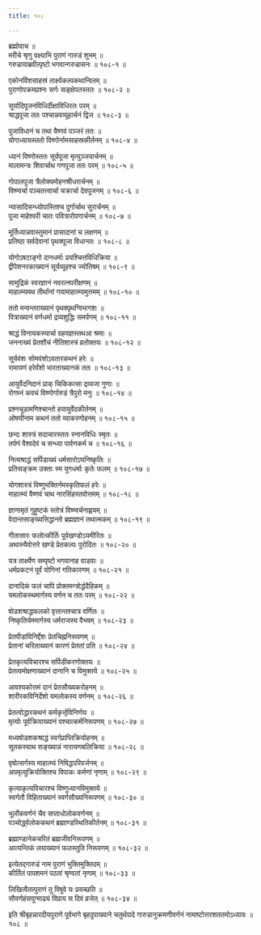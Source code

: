 ```yaml
---
title: १०८

---
```

ब्रह्मोवाच ॥  
मरीचे श्रृणु वक्ष्याभि पुराणं गारुडं शुभम् ॥  
गरुडायाब्रवीत्पृष्टो भगवान्गरुडासनः ॥ १०८-१ ॥  
  
एकोनविंशसाहस्रं तार्क्ष्यकल्पकथान्वितम् ॥  
पुराणोपक्रमप्रश्नः सर्गः सङ्क्षेपतस्ततः ॥ १०८-२ ॥  
  
सूर्यादिपूजनविधिर्दीक्षाविधिरतः परम् ॥  
श्राद्धपूजा ततः पश्चान्नवव्यूहार्चनं द्विज ॥ १०८-३ ॥  
  
पूजाविधानं च तथा वैष्णवं पञ्जरं ततः ॥  
योगाध्यायस्ततो विष्णोर्नामसाहस्रकीर्तनम् ॥ १०८-४ ॥  
  
ध्यानं विष्णोस्ततः सूर्यपूजा मृत्युञ्जयार्चनम् ॥  
मालामन्त्रः शिवार्चाथ गणपूजा ततः परम् ॥ १०८-५ ॥  
  
गोपालपूजा त्रैलोक्यमोहनश्रीधरार्चनम् ॥  
विष्ण्वर्चा पञ्चतत्त्वार्चा चक्रार्चा देवपूजनम् ॥ १०८-६ ॥  
  
न्यासादिसन्ध्योपास्तिश्च दुर्गार्चाथ सुरार्चनम् ॥  
पूजा माहेश्वरी चातः पवित्रारोपणार्चनम् ॥ १०८-७ ॥  
  
मूर्तिध्यान्नवास्तुमानं प्रासादानां च लक्षणम् ॥  
प्रतिष्ठा सर्वदेवानां पृथक्पूजा विधानतः ॥ १०८-८ ॥  
  
योगोऽषटाङ्गो दानधर्माः प्रयश्चित्तविधिक्रिया ॥  
द्वीपेशनरकाख्यानं सूर्यव्यूहश्च ज्योतिषम् ॥ १०८-९ ॥  
  
सामुद्रिकं स्वरज्ञानं नवरत्नपरीक्षणम् ॥  
माहात्म्यमथ तीर्थानां गयामाहात्म्यमुत्तमम् ॥ १०८-१० ॥  
  
ततो मन्वन्तराख्यानं पृथक्पृथग्विभागशः ॥  
पित्राख्यानं वर्णधर्मा द्रव्यशुद्धिः समर्पणम् ॥ १०८-११ ॥  
  
श्राद्धं विनायकस्यार्चा ग्रहयज्ञस्तथआ श्रमाः ॥  
जननाख्यं प्रेतशौचं नीतिशास्त्रं व्रतोक्तयः ॥ १०८-१२ ॥  
  
सूर्यवंशः सोमवंशोऽवतारकथनं हरेः ॥  
रामायणं हरेर्वंशो भारताख्यानकं ततः ॥ १०८-१३ ॥  
  
आयुर्वेदनिदानं प्राक् चिकिकत्सा द्रव्यजा गुणाः ॥  
रोगघ्नं कवचं विष्णोर्गारुडं त्रैपुरो मनुः ॥ १०८-१४ ॥  
  
प्रश्नचूडामणिश्चान्तो हयायुर्वेदकीर्तनम् ॥  
ओषघीनाम कथनं ततो व्याकरणोहनम् ॥ १०८-१५ ॥  
  
छन्दः शास्त्रं सदाचारस्ततः स्नानविधिः स्मृतः ॥  
तर्पणं वैश्वदेवं च सन्ध्या पार्वणकर्म च ॥ १०८-१६ ॥  
  
नित्यश्राद्धं सर्पिडाख्यं धर्मसारोऽघनिष्कृतिः ॥  
प्रतिसङ्क्रम उक्ताः स्म युगधर्माः कृतेः फलम् ॥ १०८-१७ ॥  
  
योगशास्त्रं विष्णुभक्तिर्नमस्कृतिफलं हरेः ॥  
माहात्म्यं वैष्णवं चाथ नारसिंहस्तवोत्तमम् ॥ १०८-१८ ॥  
  
ज्ञानामृतं गुहुष्टकं स्तोत्रं विष्ण्वर्चनाह्वयम् ॥  
वेदान्तसाङ्ख्यसिद्धान्तो ब्रह्मज्ञानं तथात्मकम् ॥ १०८-१९ ॥  
  
गीतासारः फलोत्कीर्तिः पूर्वखण्डोऽयमीरितः ॥  
अथास्यैवोत्तरे खण्डे प्रेतकल्पः पुरोदितः ॥ १०८-२० ॥  
  
यत्र तार्क्ष्येण सम्पृष्टो भगवानाह वाडवाः ॥  
धर्मप्रकटनं पूर्वं योगिनां गतिकारणम् ॥ १०८-२१ ॥  
  
दानादिकं फलं चापि प्रोक्तमन्त्रोर्द्धदैहिकम् ॥  
यमलोकस्थमार्गस्य वर्णन च ततः परम् ॥ १०८-२२ ॥  
  
षोडशश्राद्धफलको वृत्तान्तश्चात्र वर्णितः ॥  
निष्कृतिर्यममार्गस्य धर्मराजस्य वैभवम् ॥ १०८-२३ ॥  
  
प्रेतपीडांविनिर्द्देशः प्रेतचिह्ननिरूपणम् ॥  
प्रेतानां चरिताख्यानं कारणं प्रेततां प्रति ॥ १०८-२४ ॥  
  
प्रेतकृत्यविचारश्च सर्पिडीकरणोक्तयः ॥  
प्रेतत्वमोक्षणाख्यानं दानानि च विमुक्तये ॥ १०८-२५ ॥  
  
आवश्यकोत्तमं दानं प्रेतसौख्यकरोहनम् ॥  
शारीरकविनिर्देशो यमलोकस्य वर्णनम् ॥ १०८-२६ ॥  
  
प्रेतत्वोद्धारकथनं कर्मकृर्त्तृविनिर्णयः ॥  
मृत्योः पूर्वक्रियाख्यानं पश्चात्कर्मनिरूपणम् ॥ १०८-२७ ॥  
  
मध्यषोडशकश्राद्धं स्वर्गप्राप्तिक्रियोहनम् ॥  
सूतकस्याथ सङ्ख्यान्नं नारायणबलिक्रिया ॥ १०८-२८ ॥  
  
वृषोत्सर्गस्य माहात्म्यं निषिद्धपरिवर्जनम् ॥  
अपमृत्युक्रियोक्तिश्च विपाकः कर्मणां नृणाम् ॥ १०८-२९ ॥  
  
कृत्याकृत्यविचारश्च विष्णुध्यानविमुक्तये ॥  
स्वर्गतौ विहिताख्यानं स्वर्गसौख्यनिरूपणम् ॥ १०८-३० ॥  
  
भूर्लोकवर्णनं चैव सप्ताधोलोकवर्णनम् ॥  
पञ्चोर्द्ध्वलोककथनं ब्रह्माण्डस्थितिकीर्तनम् ॥ १०८-३१ ॥  
  
ब्रह्माण्डानेकचरितं ब्रह्मजीवनिरूपणम् ॥  
आत्यन्तिकं लयाख्यानं फलस्तुति निरूपणम् ॥ १०८-३२ ॥  
  
इत्येतद्गारुडं नाम पुराणं भुक्तिमुक्तिदम् ॥  
कीर्तितं पापशमनं पठतां श्रृण्वतां नृणाम् ॥ १०८-३३ ॥  
  
लिखित्वैतत्पुराणं तु विषुवे यः प्रयच्छति ॥  
सौवर्णहंसयुग्माढ्यं विप्राय स दिवं व्रजेत् ॥ १०८-३४ ॥  
  
इति श्रीबृहन्नारदीयपुराणे पूर्वभागे बृहदुपाख्याने चतुर्थपादे गारुडानुक्रमणीवर्णनं नामाष्टोत्तरशततमोऽध्यायः ॥ १०८ ॥
